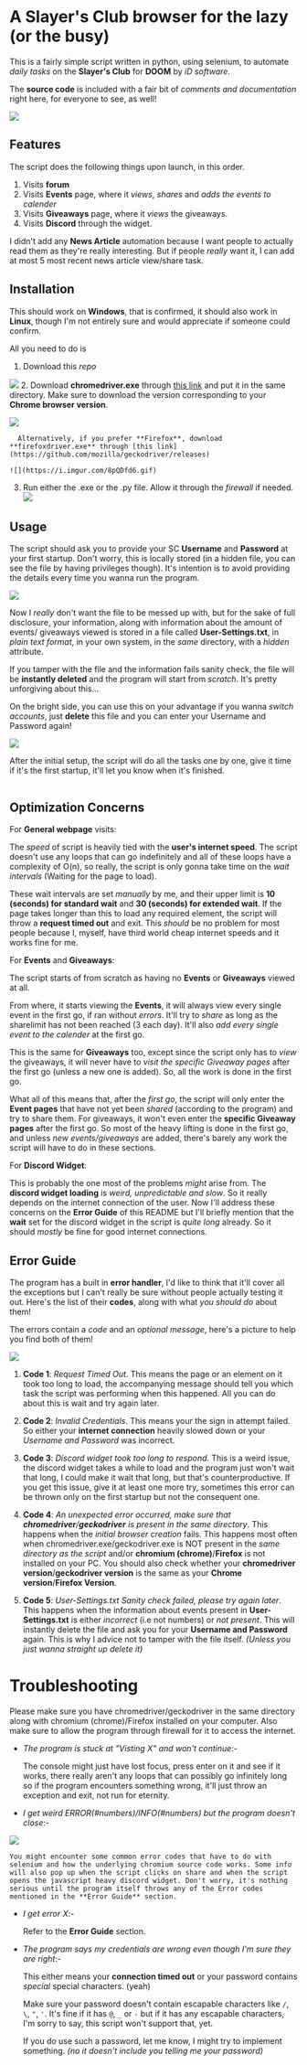 # A Slayer's Club browser for the lazy (or the busy)
This is a fairly simple script written in python, using selenium, to automate *daily tasks* on the **Slayer's Club** for **DOOM** by *iD software*.

The **source code** is included with a fair bit of *comments and documentation* right here, for everyone to see, as well!

![](https://i.imgur.com/guE8otf.png)

## Features
The script does the following things upon launch, in this order.
  1. Visits **forum**
  2. Visits **Events** page, where it *views*, *shares* and *adds the events to calender*
  3. Visits **Giveaways** page, where it *views* the giveaways.
  4. Visits **Discord** through the widget.

I didn't add any **News Article** automation because I want people to actually read them as they're really interesting. But if people *really* want it, I can add at most 5 most recent news article view/share task.

## Installation
This should work on **Windows**, that is confirmed, it should also work in **Linux**, though I'm not entirely sure and would appreciate if someone could confirm.

All you need to do is
  1. Download this *repo*

  ![](https://i.imgur.com/nuXjOwA.gif)
  2. Download **chromedriver.exe** through [this link](https://chromedriver.chromium.org/) and put it in the same directory. Make sure to download the version corresponding to your **Chrome browser version**.

  ![](https://i.imgur.com/UJbbVLi.gif)

      Alternatively, if you prefer **Firefox**, download **firefoxdriver.exe** through [this link](https://github.com/mozilla/geckodriver/releases)

    ![](https://i.imgur.com/8pQDfd6.gif)
  3. Run either the .exe or the .py file. Allow it through the *firewall* if needed.
  ![](https://i.imgur.com/gkfMz4x.gif)

## Usage
The script should ask you to provide your SC **Username** and **Password** at your first startup.
Don't worry, this is locally stored (in a hidden file, you can see the file by having privileges though). It's intention is to avoid providing the details every time you wanna run the program.

![](https://i.imgur.com/PqwCXVq.gif)

Now I *really* don't want the file to be messed up with, but for the sake of full disclosure, your information, along with information about the amount of events/ giveaways viewed is stored in a file called **User-Settings.txt**, in *plain text format*, in your own system, in the *same* directory, with a *hidden* attribute.

If you tamper with the file and the information fails sanity check, the file will be **instantly deleted** and the program will start from *scratch*. It's pretty unforgiving about this...

On the bright side, you can use this on your advantage if you wanna *switch accounts*, just **delete** this file and you can enter your Username and Password again!

![](https://i.imgur.com/G8fKKvO.gif)

After the initial setup, the script will do all the tasks one by one, give it time if it's the first startup, it'll let you know when it's finished.

![]()

## Optimization Concerns
For **General webpage** visits:

The *speed* of script is heavily tied with the **user's internet speed**. The script doesn't use any loops that can go indefinitely and all of these loops have a complexity of O(n), so really, the script is only gonna take time on the *wait intervals* (Waiting for the page to load).

These wait intervals are set *manually* by me, and their upper limit is **10 (seconds) for standard wait** and **30 (seconds) for extended wait**. If the page takes longer than this to load any required element, the script will throw a **request timed out** and exit. This *should* be no problem for most people because I, myself, have third world cheap internet speeds and it works fine for me.

For **Events** and **Giveaways**:

The script starts of from scratch as having no **Events** or **Giveaways** viewed at all.

From where, it starts viewing the **Events**, it will always view every single event in the first go, if ran without *errors*. It'll try to *share* as long as the sharelimit has not been reached (3 each day). It'll also *add every single event to the calender* at the first go.

This is the same for **Giveaways** too, except since the script only has to *view* the giveaways, it will never have to *visit the specific Giveaway pages* after the first go (unless a new one is added). So, all the work is done in the first go.

What all of this means that, after the *first go*, the script will only enter the **Event pages** that have not yet been *shared* (according to the program) and try to share them. For giveaways, it won't even enter the **specific Giveaway pages** after the first go. So most of the heavy lifting is done in the first go, and unless *new events/giveaways* are added, there's barely any work the script will have to do in these sections.

For **Discord Widget**:

This is probably the one most of the problems *might* arise from. The **discord widget loading** is *weird, unpredictable and slow*. So it really depends on the internet connection of the user. Now I'll address these concerns on the **Error Guide** of this README but I'll briefly mention that the **wait** set for the discord widget in the script is *quite long* already. So it should *mostly* be fine for good internet connections.

## Error Guide
The program has a built in **error handler**, I'd like to think that it'll cover all the exceptions but I can't really be sure without people actually testing it out. Here's the list of their **codes**, along with what *you should do* about them!

The errors contain a *code* and an *optional message*, here's a picture to help you find both of them!

![](https://i.imgur.com/sjHD4Dk.png)

  1. **Code 1**: *Request Timed Out*. This means the page or an element on it took too long to load, the accompanying message should tell you which task the script was performing when this happened. All you can do about this is wait and try again later.

  2. **Code 2**: *Invalid Credentials*. This means your the sign in attempt failed. So either your **internet connection** heavily slowed down or your *Username and Password* was incorrect.

  3. **Code 3**: *Discord widget took too long to respond*. This is a weird issue, the discord widget takes a while to load and the program just won't wait that long, I could make it wait that long, but that's counterproductive.
  If you get this issue, give it at least one more try, sometimes this error can be thrown only on the first startup but not the consequent one.

  4. **Code 4**: *An unexpected error occurred, make sure that **chromedriver**/**geckodriver** is present in the same directory*. This happens when the *initial browser creation* fails. This happens most often when chromedriver.exe/geckodriver.exe is NOT present in the *same directory as the script* and/or **chromium (chrome)**/**Firefox** is not installed on your PC. You should also check whether your **chromedriver version**/**geckodriver version** is the same as your **Chrome version**/**Firefox Version**.

  5. **Code 5**: *User-Settings.txt Sanity check failed, please try again later*. This happens when the information about events present in **User-Settings.txt** is either *incorrect* (i.e not numbers) or *not present*. This will instantly delete the file and ask you for your **Username and Password** again. This is why I advice not to tamper with the file itself. *(Unless you just wanna straight up delete it)*

# Troubleshooting
Please make sure you have chromedriver/geckodriver in the same directory along with chromium (chrome)/Firefox installed on your computer. Also make sure to allow the program through firewall for it to access the internet.

  * *The program is stuck at "Visting X" and won't continue*:-

      The console might just have lost focus, press enter on it and see if it works, there really aren't any loops that can possibly go infinitely long so if the program encounters something wrong, it'll just throw an exception and exit, not run for eternity.
  * *I get weird ERROR(#numbers)/INFO(#numbers) but the program doesn't close*:-

  ![](https://i.imgur.com/eccT32K.png)

    You might encounter some common error codes that have to do with selenium and how the underlying chromium source code works. Some info will also pop up when the script clicks on share and when the script opens the javascript heavy discord widget. Don't worry, it's nothing serious until the program itself throws any of the Error codes mentioned in the **Error Guide** section.
  * *I get error X*:-

    Refer to the **Error Guide** section.
  * *The program says my credentials are wrong even though I'm sure they are right*:-

    This either means your **connection timed out** or your password contains *special* special characters. (yeah)

    Make sure your password doesn't contain escapable characters like `/`, `\`, `"`, `'`. It's fine if it has `@`, `_` or `-` but if it has any escapable characters, I'm sorry to say, this script won't support that, yet.

    If you do use such a password, let me know, I might try to implement something. *(no it doesn't include you telling me your password)*
